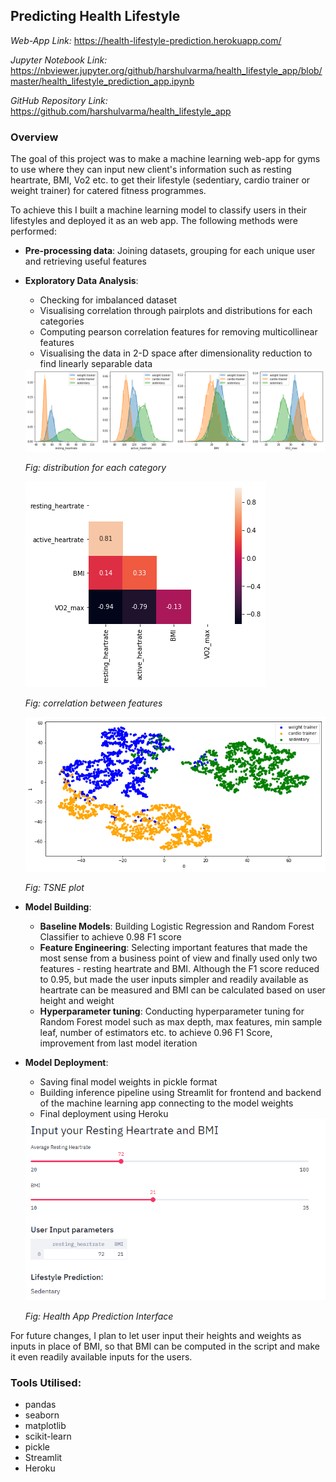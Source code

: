 ## Predicting Health Lifestyle

*Web-App Link:* <https://health-lifestyle-prediction.herokuapp.com/>

*Jupyter Notebook Link:* <https://nbviewer.jupyter.org/github/harshulvarma/health_lifestyle_app/blob/master/health_lifestyle_prediction_app.ipynb>

*GitHub Repository Link:* <https://github.com/harshulvarma/health_lifestyle_app>


### Overview

The goal of this project was to make a machine learning web-app for gyms to use where they can input new client's information such as resting heartrate, BMI, Vo2 etc. to get their lifestyle (sedentiary, cardio trainer or weight trainer) for catered fitness programmes.

To achieve this I built a machine learning model to classify users in their lifestyles and deployed it as an web app. The following methods were performed:
- **Pre-processing data**: Joining datasets, grouping for each unique user and retrieving useful features
- **Exploratory Data Analysis**:
  - Checking for imbalanced dataset
  - Visualising correlation through pairplots and distributions for each categories
  - Computing pearson correlation features for removing multicollinear features
  - Visualising the data in 2-D space after dimensionality reduction to find linearly separable data
  
  <img src="health2.png?raw=true"/>
  
  *Fig: distribution for each category*
  
  <img src="health4.png?raw=true"/>
  
  *Fig: correlation between features* 
  
  <img src="health3.png?raw=true"/>
  
  *Fig: TSNE plot*
  
- **Model Building**:
  - **Baseline Models**: Building Logistic Regression and Random Forest Classifier to achieve 0.98 F1 score
  - **Feature Engineering**: Selecting important features that made the most sense from a business point of view and finally used only two features - resting heartrate and BMI. Although the F1 score reduced to 0.95, but made the user inputs simpler and readily available as heartrate can be measured and BMI can be calculated based on user height and weight
  - **Hyperparameter tuning**: Conducting hyperparameter tuning for Random Forest model such as max depth, max features, min sample leaf, number of estimators etc. to achieve 0.96 F1 Score, improvement from last model iteration
  
- **Model Deployment**:
  - Saving final model weights in pickle format
  - Building inference pipeline using Streamlit for frontend and backend of the machine learning app connecting to the model weights
  - Final deployment using Heroku
  
  <img src="health.PNG?raw=true"/>
  
  *Fig: Health App Prediction Interface*
  
For future changes, I plan to let user input their heights and weights as inputs in place of BMI, so that BMI can be computed in the script and make it even readily available inputs for the users.

### Tools Utilised:
- pandas
- seaborn
- matplotlib
- scikit-learn
- pickle
- Streamlit
- Heroku
